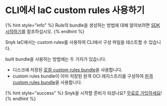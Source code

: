 # CLI에서 IaC custom rules 사용하기

{% hint style="info" %}
Rule의 bundle을 생성하는 방법에 대해 알아보려면 [SDK 시작하기](../getting-started-with-the-sdk/)를 참조하십시오.
{% endhint %}

Snyk IaC에서는 custom rules를 사용하여 CLI에서 구성 파일을 테스트할 수 있습니다.

built bundle을 사용하는 방법에는 두 가지가 있습니다.

* 디스크에 저장된 [로컬 custom rules bundle](../how-to-run-custom-rules-with-the-snyk-cli/using-a-local-custom-rules-bundle.md)을 사용합니다.
* custom rules bundle이 이미 저장된 원격 OCI 레지스트리를 구성하여 [원격 custom rules bundle](../how-to-run-custom-rules-with-the-snyk-cli/using-a-remote-custom-rules-bundle.md)을 사용합니다.

{% hint style="success" %}
Snyk을 시작할 준비가 되셨나요? [무료로 가입하세요](https://snyk.io/login?cta=sign-up\&loc=footer\&page=support\_docs\_page)!
{% endhint %}
